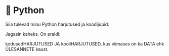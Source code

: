 # 🐍 Python

Siia tulevad minu Python harjutused ja koodijupid.

Jagasin kaheks.
On eraldi: 

kodusedHARJUTUSED JA kooliHARJUTUSED, kus viimases on ka DATA ehk ÜLESANNETE kaust.